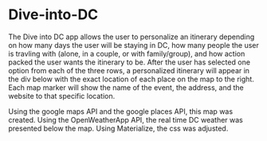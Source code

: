 # Dive-into-DC


The Dive into DC app allows the user to personalize an itinerary depending on how many days the user will be staying in DC, how many people the user is travling with (alone, in a couple, or with family/group), and how action packed the user wants the itinerary to be. After the user has selected one option from each of the three rows, a personalized itinerary will appear in the div below with the exact location of each place on the map to the right. Each map marker will show the name of the event, the address, and the website to that specific location. 

Using the google maps API and the google places API, this map was created. Using the OpenWeatherApp API, the real time DC weather was presented below the map. 
Using Materialize, the css was adjusted.

